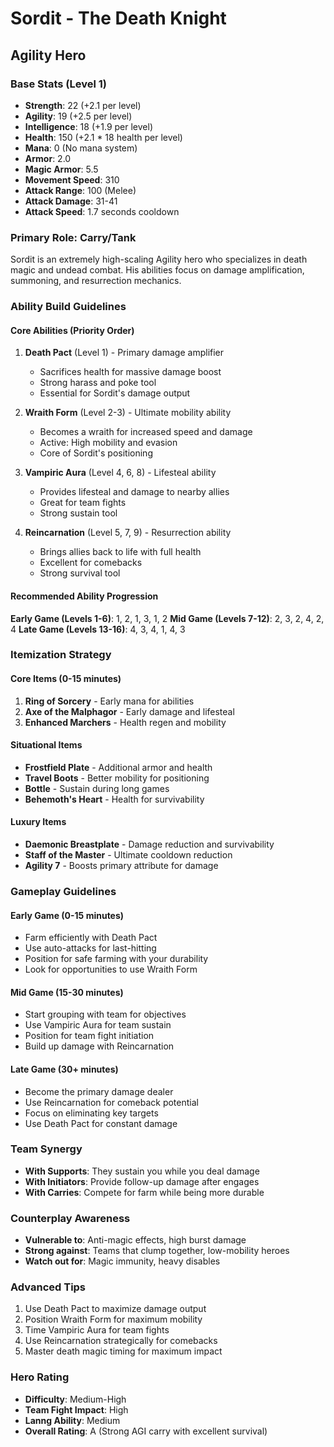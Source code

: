 # Sordit - The Death Knight
## Agility Hero

### Base Stats (Level 1)
- **Strength**: 22 (+2.1 per level)
- **Agility**: 19 (+2.5 per level)
- **Intelligence**: 18 (+1.9 per level)
- **Health**: 150 (+2.1 * 18 health per level)
- **Mana**: 0 (No mana system)
- **Armor**: 2.0
- **Magic Armor**: 5.5
- **Movement Speed**: 310
- **Attack Range**: 100 (Melee)
- **Attack Damage**: 31-41
- **Attack Speed**: 1.7 seconds cooldown

### Primary Role: Carry/Tank
Sordit is an extremely high-scaling Agility hero who specializes in death magic and undead combat. His abilities focus on damage amplification, summoning, and resurrection mechanics.

### Ability Build Guidelines

#### Core Abilities (Priority Order)
1. **Death Pact** (Level 1) - Primary damage amplifier
   - Sacrifices health for massive damage boost
   - Strong harass and poke tool
   - Essential for Sordit's damage output

2. **Wraith Form** (Level 2-3) - Ultimate mobility ability
   - Becomes a wraith for increased speed and damage
   - Active: High mobility and evasion
   - Core of Sordit's positioning

3. **Vampiric Aura** (Level 4, 6, 8) - Lifesteal ability
   - Provides lifesteal and damage to nearby allies
   - Great for team fights
   - Strong sustain tool

4. **Reincarnation** (Level 5, 7, 9) - Resurrection ability
   - Brings allies back to life with full health
   - Excellent for comebacks
   - Strong survival tool

#### Recommended Ability Progression
**Early Game (Levels 1-6)**: 1, 2, 1, 3, 1, 2
**Mid Game (Levels 7-12)**: 2, 3, 2, 4, 2, 4
**Late Game (Levels 13-16)**: 4, 3, 4, 1, 4, 3

### Itemization Strategy

#### Core Items (0-15 minutes)
1. **Ring of Sorcery** - Early mana for abilities
2. **Axe of the Malphagor** - Early damage and lifesteal
3. **Enhanced Marchers** - Health regen and mobility

#### Situational Items
- **Frostfield Plate** - Additional armor and health
- **Travel Boots** - Better mobility for positioning
- **Bottle** - Sustain during long games
- **Behemoth's Heart** - Health for survivability

#### Luxury Items
- **Daemonic Breastplate** - Damage reduction and survivability
- **Staff of the Master** - Ultimate cooldown reduction
- **Agility 7** - Boosts primary attribute for damage

### Gameplay Guidelines

#### Early Game (0-15 minutes)
- Farm efficiently with Death Pact
- Use auto-attacks for last-hitting
- Position for safe farming with your durability
- Look for opportunities to use Wraith Form

#### Mid Game (15-30 minutes)
- Start grouping with team for objectives
- Use Vampiric Aura for team sustain
- Position for team fight initiation
- Build up damage with Reincarnation

#### Late Game (30+ minutes)
- Become the primary damage dealer
- Use Reincarnation for comeback potential
- Focus on eliminating key targets
- Use Death Pact for constant damage

### Team Synergy
- **With Supports**: They sustain you while you deal damage
- **With Initiators**: Provide follow-up damage after engages
- **With Carries**: Compete for farm while being more durable

### Counterplay Awareness
- **Vulnerable to**: Anti-magic effects, high burst damage
- **Strong against**: Teams that clump together, low-mobility heroes
- **Watch out for**: Magic immunity, heavy disables

### Advanced Tips
1. Use Death Pact to maximize damage output
2. Position Wraith Form for maximum mobility
3. Time Vampiric Aura for team fights
4. Use Reincarnation strategically for comebacks
5. Master death magic timing for maximum impact

### Hero Rating
- **Difficulty**: Medium-High
- **Team Fight Impact**: High
- **Lanng Ability**: Medium
- **Overall Rating**: A (Strong AGI carry with excellent survival)
